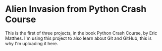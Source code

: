 # Alien Invasion from Python Crash Course
This is the first of three projects, in the book Python Crash Course, by Eric Matthes. 
I'm using this project to also learn about Git and GitHub, this is why I'm uploading it here.
